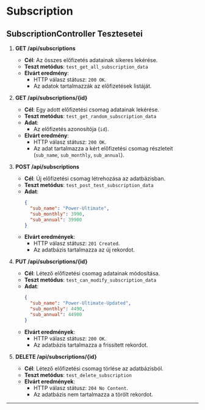 # Subscription

## SubscriptionController Tesztesetei

1. **GET /api/subscriptions**

   - **Cél**: Az összes előfizetés adatainak sikeres lekérése.
   - **Teszt metódus**: `test_get_all_subscription_data`
   - **Elvárt eredmény**:
     - HTTP válasz státusz: `200 OK`.
     - Az adatok tartalmazzák az előfizetések listáját.

2. **GET /api/subscriptions/{id}**

   - **Cél**: Egy adott előfizetési csomag adatainak lekérése.
   - **Teszt metódus**: `test_get_random_subscription_data`
   - **Adat**:
     - Az előfizetés azonosítója (`id`).
   - **Elvárt eredmény**:
     - HTTP válasz státusz: `200 OK`.
     - Az adat tartalmazza a kért előfizetési csomag részleteit (`sub_name`, `sub_monthly`, `sub_annual`).

3. **POST /api/subscriptions**

   - **Cél**: Új előfizetési csomag létrehozása az adatbázisban.
   - **Teszt metódus**: `test_post_test_subscription_data`
   - **Adat**:
     ```json
     {
       "sub_name": "Power-Ultimate",
       "sub_monthly": 3990,
       "sub_annual": 39900
     }
     ```
   - **Elvárt eredmények**:
     - HTTP válasz státusz: `201 Created`.
     - Az adatbázis tartalmazza az új rekordot.

4. **PUT /api/subscriptions/{id}**

   - **Cél**: Létező előfizetési csomag adatainak módosítása.
   - **Teszt metódus**: `test_can_modify_subscription_data`
   - **Adat**:
     ```json
     {
       "sub_name": "Power-Ultimate-Updated",
       "sub_monthly": 4490,
       "sub_annual": 44900
     }
     ```
   - **Elvárt eredmények**:
     - HTTP válasz státusz: `200 OK`.
     - Az adatbázis tartalmazza a frissített rekordot.

5. **DELETE /api/subscriptions/{id}**

   - **Cél**: Létező előfizetési csomag törlése az adatbázisból.
   - **Teszt metódus**: `test_delete_subscription`
   - **Elvárt eredmények**:
     - HTTP válasz státusz: `204 No Content`.
     - Az adatbázis nem tartalmazza a törölt rekordot.

---